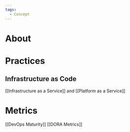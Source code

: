 ```yaml
---
tags:
  - Concept
---
```

# About
# Practices
## Infrastructure as Code
[[Infrastructure as a Service]] and [[Platform as a Service]]


# Metrics
[[DevOps Maturity]]
[[DORA Metrics]]
